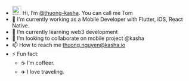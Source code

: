 - <img src='https://user-images.githubusercontent.com/1086057/134810009-0d4f95f7-68e5-4416-a86f-2f8f8dac1e41.gif' alt='Hi' width="24"/> Hi, I’m [@thuong-kasha](https://github.com/thuong-kasha). You can call me Tom
- 👀 I'm currently working as a Mobile Developer with Flutter, iOS, React Native.
- 🌱 I’m currently learning web3 development
- 💞️ I’m looking to collaborate on mobile project @kasha
- 📫 How to reach me thuong.nguyen@kasha.io
- ⚡ Fun fact:
  - ☕️ I’m coffeer.
  - ✈️ I love traveling.

<!---
thuong-kasha/thuong-kasha is a ✨ special ✨ repository because its `README.md` (this file) appears on your GitHub profile.
You can click the Preview link to take a look at your changes.
--->
